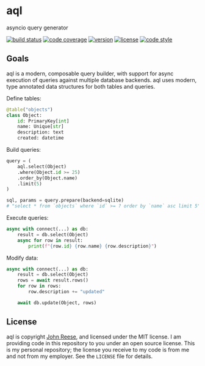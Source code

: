 aql
===

asyncio query generator

[![build status](https://travis-ci.org/jreese/aql.svg?branch=master)](https://travis-ci.org/jreese/aql)
[![code coverage](https://img.shields.io/codecov/c/github/jreese/aql/master.svg)](https://codecov.io/gh/jreese/aql)
[![version](https://img.shields.io/pypi/v/aql.svg)](https://pypi.org/project/aql)
[![license](https://img.shields.io/pypi/l/aql.svg)](https://github.com/jreese/aql/blob/master/LICENSE)
[![code style](https://img.shields.io/badge/code%20style-black-000000.svg)](https://github.com/ambv/black)


Goals
-----

aql is a modern, composable query builder, with support for async execution of 
queries against multiple database backends.  aql uses modern, type annotated
data structures for both tables and queries.

Define tables:

```python
@table("objects")
class Object:
    id: PrimaryKey[int]
    name: Unique[str]
    description: text
    created: datetime
```

Build queries:

```python
query = (
    aql.select(Object)
    .where(Object.id >= 25)
    .order_by(Object.name)
    .limit(5)
)

sql, params = query.prepare(backend=sqlite)
# "select * from `objects` where `id` >= ? order by `name` asc limit 5", (25)
```

Execute queries:

```python
async with connect(...) as db:
    result = db.select(Object)
    async for row in result:
        print(f"{row.id} {row.name} {row.description}")
```

Modify data:

```python
async with connect(...) as db:
    result = db.select(Object)
    rows = await result.rows()
    for row in rows:
        row.description += "updated"

    await db.update(Object, rows)
```


License
-------

aql is copyright [John Reese](https://jreese.sh), and licensed under
the MIT license.  I am providing code in this repository to you under an open
source license.  This is my personal repository; the license you receive to
my code is from me and not from my employer. See the `LICENSE` file for details.
